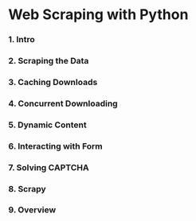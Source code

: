 # Web Scraping with Python

### 1. Intro
### 2. Scraping the Data
### 3. Caching Downloads
### 4. Concurrent Downloading
### 5. Dynamic Content
### 6. Interacting with Form
### 7. Solving CAPTCHA
### 8. Scrapy
### 9. Overview
